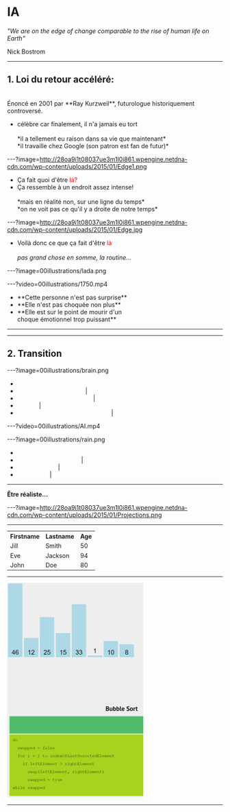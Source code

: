 # IA

_"We are on the edge of change comparable to the rise of human life on Earth"_  

 Nick Bostrom





---

## 1. Loi du retour accéléré:

<br>
Énoncé en 2001 par **Ray Kurzweil**, futurologue historiquement controversé.
<br>  
<ul>
  <li class="fragment">
    célèbre car finalement, il n'a jamais eu tort<br><br>*il a tellement eu raison dans sa vie que maintenant*<br>*il travaille chez Google (son patron est fan de futur)*
  </li>
</ul>





---?image=http://28oa9i1t08037ue3m1l0i861.wpengine.netdna-cdn.com/wp-content/uploads/2015/01/Edge1.png

<ul>
  <li> Ça fait quoi d'être <span style="color:red">là?</span></li>
  <li class="fragment">
    Ça ressemble à un endroit assez intense!<br><br>*mais en réalité non, sur une ligne du temps*<br> *on ne voit pas ce qu'il y a droite de notre temps*
  </li>
</ul>








---?image=http://28oa9i1t08037ue3m1l0i861.wpengine.netdna-cdn.com/wp-content/uploads/2015/01/Edge.jpg

- Voilà donc ce que ça fait d'être <span style="color:red">là</span><br><br>_pas grand chose en somme, la routine..._






---?image=00illustrations/lada.png







---?video=00illustrations/1750.mp4

<ul class="fragment">
  <li>**Cette personne n'est pas surprise**</li>
  <li>**Elle n'est pas choquée non plus**</li>
  <li>**Elle est sur le point de mourir d'un<br>choque émotionnel trop puissant**</li>
</ul>







---






---



## 2. Transition

---?image=00illustrations/brain.png

- <span style="color:white">**communauté scientifique en ébulition**</span>
- <span style="color:white">**la question n'est pas...**</span>	     |
- <span style="color:white">*est-ce que c'est possible?*</span>      |
- <span style="color:white">**mais...**</span>			             |
- <span style="color:white">*quand-est-ce que ça va arriver?*</span> |

---?video=00illustrations/AI.mp4
<!-- .slide: data-autoslide="24500" -->

---?image=00illustrations/rain.png

- <span style="color:white">Devons nous être aussi péssimistes qu'eux?</span>
- <span style="color:white">Alternatives possibles</span>			 |
- <span style="color:white">il n'y en a pas</span>			     |
- <span style="color:white">Que faire ?</span>						 |

---

**Être réaliste...**

---?image=http://28oa9i1t08037ue3m1l0i861.wpengine.netdna-cdn.com/wp-content/uploads/2015/01/Projections.png

---
<!--exemple tableau progressif-->

<table>
  <tr>
    <th>Firstname</th>
    <th>Lastname</th> 
    <th>Age</th>
  </tr>
  <tr>
    <td>Jill</td>
    <td>Smith</td>
    <td>50</td>
  </tr>
  <tr class="fragment">
    <td>Eve</td>
    <td>Jackson</td>
    <td>94</td>
  </tr>
  <tr class="fragment">
    <td>John</td>
    <td>Doe</td>
    <td>80</td>
  </tr>
</table>

---

<!--exemple integration image-->

<img src="/00illustrations/triBulle-flag.gif" height="500">

---